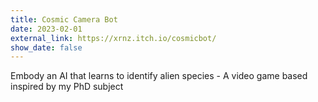 ```yaml
---
title: Cosmic Camera Bot
date: 2023-02-01
external_link: https://xrnz.itch.io/cosmicbot/
show_date: false
---
```


Embody an AI that learns to identify alien species - A video game based inspired by my PhD subject

<!--more-->
